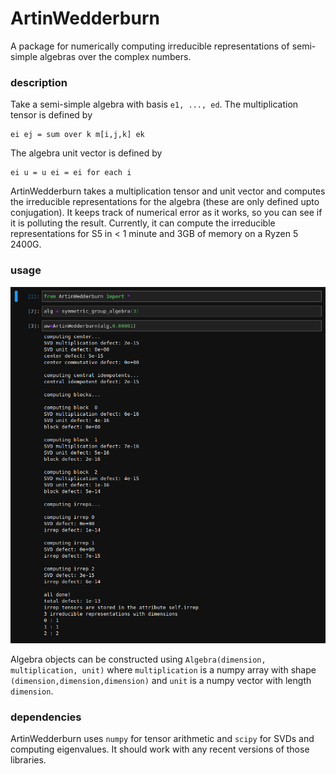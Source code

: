 # ArtinWedderburn

A package for numerically computing irreducible representations of semi-simple algebras over the complex numbers.

### description

Take a semi-simple algebra with basis `e1, ..., ed`. The multiplication tensor is defined by
```
ei ej = sum over k m[i,j,k] ek
```
The algebra unit vector is defined by
```
ei u = u ei = ei for each i
```
ArtinWedderburn takes a multiplication tensor and unit vector and computes the irreducible representations for the algebra (these are only defined upto conjugation). It keeps track of numerical error as it works, so you can see if it is polluting the result. Currently, it can compute the irreducible representations for S5 in < 1 minute and 3GB of memory on a Ryzen 5 2400G.

### usage


![example](landing.png)

Algebra objects can be constructed using `Algebra(dimension, multiplication, unit)` where `multiplication` is a numpy array with shape `(dimension,dimension,dimension)` and `unit` is a numpy vector with length `dimension`.

### dependencies

ArtinWedderburn uses `numpy` for tensor arithmetic and `scipy` for SVDs and computing eigenvalues. It should work with any recent versions of those libraries.
